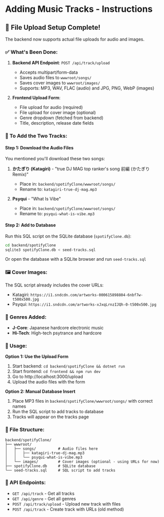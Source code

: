 # Adding Music Tracks - Instructions

## 📁 File Upload Setup Complete!

The backend now supports actual file uploads for audio and images.

### ✅ What's Been Done:

1. **Backend API Endpoint**: `POST /api/track/upload`
   - Accepts multipart/form-data
   - Saves audio files to `wwwroot/songs/`
   - Saves cover images to `wwwroot/images/`
   - Supports: MP3, WAV, FLAC (audio) and JPG, PNG, WebP (images)

2. **Frontend Upload Form**:
   - File upload for audio (required)
   - File upload for cover image (optional)
   - Genre dropdown (fetched from backend)
   - Title, description, release date fields

### 🎵 To Add the Two Tracks:

#### Step 1: Download the Audio Files
You mentioned you'll download these two songs:

1. **かたぎり (Katagiri)** - "true DJ MAG top ranker's song 前編 (かたぎり Remix)"
   - Place in: `backend/spotifyClone/wwwroot/songs/`
   - Rename to: `katagiri-true-dj-mag.mp3`

2. **Psyqui** - "What Is Vibe"
   - Place in: `backend/spotifyClone/wwwroot/songs/`
   - Rename to: `psyqui-what-is-vibe.mp3`

#### Step 2: Add to Database
Run this SQL script on the SQLite database (`spotifyClone.db`):

```bash
cd backend/spotifyClone
sqlite3 spotifyClone.db < seed-tracks.sql
```

Or open the database with a SQLite browser and run `seed-tracks.sql`

### 🖼️ Cover Images:
The SQL script already includes the cover URLs:
- Katagiri: `https://i1.sndcdn.com/artworks-000615898804-6nbf7w-t500x500.jpg`
- Psyqui: `https://i1.sndcdn.com/artworks-xJxqLrnzIJQh-0-t500x500.jpg`

### 🎸 Genres Added:
- **J-Core**: Japanese hardcore electronic music
- **Hi-Tech**: High-tech psytrance and hardcore

### 🚀 Usage:

**Option 1: Use the Upload Form**
1. Start backend: `cd backend/spotifyClone && dotnet run`
2. Start frontend: `cd frontend && npm run dev`
3. Go to http://localhost:3000/upload
4. Upload the audio files with the form

**Option 2: Manual Database Insert**
1. Place MP3 files in `backend/spotifyClone/wwwroot/songs/` with correct names
2. Run the SQL script to add tracks to database
3. Tracks will appear on the tracks page

### 📂 File Structure:
```
backend/spotifyClone/
├── wwwroot/
│   ├── songs/          # Audio files here
│   │   ├── katagiri-true-dj-mag.mp3
│   │   └── psyqui-what-is-vibe.mp3
│   └── images/         # Cover images (optional - using URLs for now)
├── spotifyClone.db     # SQLite database
└── seed-tracks.sql     # SQL script to add tracks
```

### 🔗 API Endpoints:
- `GET /api/track` - Get all tracks
- `GET /api/genre` - Get all genres
- `POST /api/track/upload` - Upload new track with files
- `POST /api/track` - Create track with URLs (old method)

